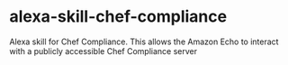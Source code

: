 # alexa-skill-chef-compliance
Alexa skill for Chef Compliance.  This allows the Amazon Echo to interact with a publicly accessible Chef Compliance server
